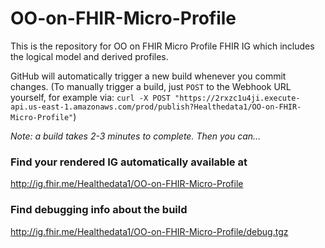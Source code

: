 # OO-on-FHIR-Micro-Profile

This is the repository for OO on FHIR Micro Profile FHIR IG which includes the logical model and derived profiles.

GitHub will automatically trigger a new build whenever you commit changes.
(To manually trigger a build, just `POST` to the Webhook URL yourself, for example via:
`curl -X POST "https://2rxzc1u4ji.execute-api.us-east-1.amazonaws.com/prod/publish?Healthedata1/OO-on-FHIR-Micro-Profile"`)

*Note: a build takes 2-3 minutes to complete. Then you can...*

### Find your rendered IG automatically available at

http://ig.fhir.me/Healthedata1/OO-on-FHIR-Micro-Profile

### Find debugging info about the build

http://ig.fhir.me/Healthedata1/OO-on-FHIR-Micro-Profile/debug.tgz
